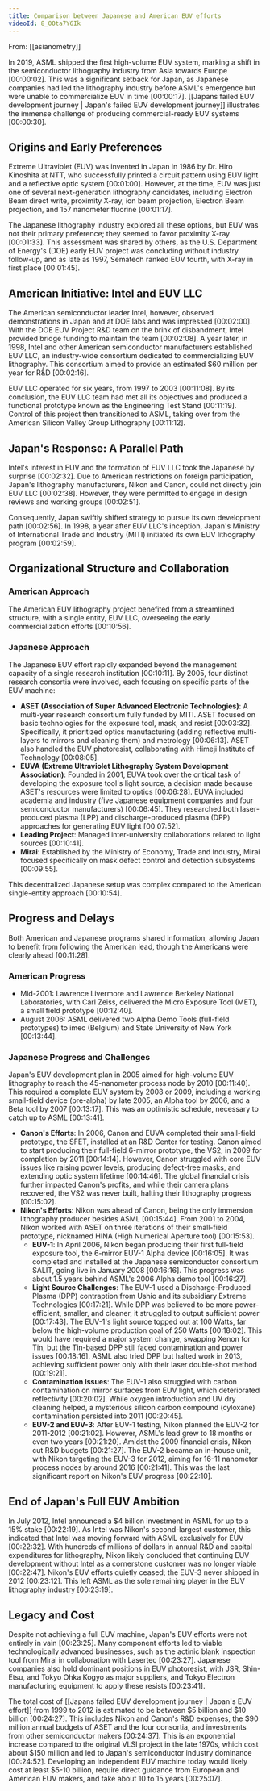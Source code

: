 ```yaml
---
title: Comparison between Japanese and American EUV efforts
videoId: 8_OOta7Y6Ik
---
```


From: [[asianometry]] <br/> 

In 2019, ASML shipped the first high-volume EUV system, marking a shift in the semiconductor lithography industry from Asia towards Europe <a class="yt-timestamp" data-t="00:00:02">[00:00:02]</a>. This was a significant setback for Japan, as Japanese companies had led the lithography industry before ASML's emergence but were unable to commercialize EUV in time <a class="yt-timestamp" data-t="00:00:17">[00:00:17]</a>. [[Japans failed EUV development journey | Japan's failed EUV development journey]] illustrates the immense challenge of producing commercial-ready EUV systems <a class="yt-timestamp" data-t="00:00:30">[00:00:30]</a>.

## Origins and Early Preferences

Extreme Ultraviolet (EUV) was invented in Japan in 1986 by Dr. Hiro Kinoshita at NTT, who successfully printed a circuit pattern using EUV light and a reflective optic system <a class="yt-timestamp" data-t="00:01:00">[00:01:00]</a>. However, at the time, EUV was just one of several next-generation lithography candidates, including Electron Beam direct write, proximity X-ray, ion beam projection, Electron Beam projection, and 157 nanometer fluorine <a class="yt-timestamp" data-t="00:01:17">[00:01:17]</a>.

The Japanese lithography industry explored all these options, but EUV was not their primary preference; they seemed to favor proximity X-ray <a class="yt-timestamp" data-t="00:01:33">[00:01:33]</a>. This assessment was shared by others, as the U.S. Department of Energy's (DOE) early EUV project was concluding without industry follow-up, and as late as 1997, Sematech ranked EUV fourth, with X-ray in first place <a class="yt-timestamp" data-t="00:01:45">[00:01:45]</a>.

## American Initiative: Intel and EUV LLC

The American semiconductor leader Intel, however, observed demonstrations in Japan and at DOE labs and was impressed <a class="yt-timestamp" data-t="00:02:00">[00:02:00]</a>. With the DOE EUV Project R&D team on the brink of disbandment, Intel provided bridge funding to maintain the team <a class="yt-timestamp" data-t="00:02:08">[00:02:08]</a>. A year later, in 1998, Intel and other American semiconductor manufacturers established EUV LLC, an industry-wide consortium dedicated to commercializing EUV lithography. This consortium aimed to provide an estimated $60 million per year for R&D <a class="yt-timestamp" data-t="00:02:16">[00:02:16]</a>.

EUV LLC operated for six years, from 1997 to 2003 <a class="yt-timestamp" data-t="00:11:08">[00:11:08]</a>. By its conclusion, the EUV LLC team had met all its objectives and produced a functional prototype known as the Engineering Test Stand <a class="yt-timestamp" data-t="00:11:19">[00:11:19]</a>. Control of this project then transitioned to ASML, taking over from the American Silicon Valley Group Lithography <a class="yt-timestamp" data-t="00:11:12">[00:11:12]</a>.

## Japan's Response: A Parallel Path

Intel's interest in EUV and the formation of EUV LLC took the Japanese by surprise <a class="yt-timestamp" data-t="00:02:32">[00:02:32]</a>. Due to American restrictions on foreign participation, Japan's lithography manufacturers, Nikon and Canon, could not directly join EUV LLC <a class="yt-timestamp" data-t="00:02:38">[00:02:38]</a>. However, they were permitted to engage in design reviews and working groups <a class="yt-timestamp" data-t="00:02:51">[00:02:51]</a>.

Consequently, Japan swiftly shifted strategy to pursue its own development path <a class="yt-timestamp" data-t="00:02:56">[00:02:56]</a>. In 1998, a year after EUV LLC's inception, Japan's Ministry of International Trade and Industry (MITI) initiated its own EUV lithography program <a class="yt-timestamp" data-t="00:02:59">[00:02:59]</a>.

## Organizational Structure and Collaboration

### American Approach

The American EUV lithography project benefited from a streamlined structure, with a single entity, EUV LLC, overseeing the early commercialization efforts <a class="yt-timestamp" data-t="00:10:56">[00:10:56]</a>.

### Japanese Approach

The Japanese EUV effort rapidly expanded beyond the management capacity of a single research institution <a class="yt-timestamp" data-t="00:10:11">[00:10:11]</a>. By 2005, four distinct research consortia were involved, each focusing on specific parts of the EUV machine:
*   **ASET (Association of Super Advanced Electronic Technologies)**: A multi-year research consortium fully funded by MITI. ASET focused on basic technologies for the exposure tool, mask, and resist <a class="yt-timestamp" data-t="00:03:32">[00:03:32]</a>. Specifically, it prioritized optics manufacturing (adding reflective multi-layers to mirrors and cleaning them) and metrology <a class="yt-timestamp" data-t="00:06:13">[00:06:13]</a>. ASET also handled the EUV photoresist, collaborating with Himeji Institute of Technology <a class="yt-timestamp" data-t="00:08:05">[00:08:05]</a>.
*   **EUVA (Extreme Ultraviolet Lithography System Development Association)**: Founded in 2001, EUVA took over the critical task of developing the exposure tool's light source, a decision made because ASET's resources were limited to optics <a class="yt-timestamp" data-t="00:06:28">[00:06:28]</a>. EUVA included academia and industry (five Japanese equipment companies and four semiconductor manufacturers) <a class="yt-timestamp" data-t="00:06:45">[00:06:45]</a>. They researched both laser-produced plasma (LPP) and discharge-produced plasma (DPP) approaches for generating EUV light <a class="yt-timestamp" data-t="00:07:52">[00:07:52]</a>.
*   **Leading Project**: Managed inter-university collaborations related to light sources <a class="yt-timestamp" data-t="00:10:41">[00:10:41]</a>.
*   **Mirai**: Established by the Ministry of Economy, Trade and Industry, Mirai focused specifically on mask defect control and detection subsystems <a class="yt-timestamp" data-t="00:09:55">[00:09:55]</a>.

This decentralized Japanese setup was complex compared to the American single-entity approach <a class="yt-timestamp" data-t="00:10:54">[00:10:54]</a>.

## Progress and Delays

Both American and Japanese programs shared information, allowing Japan to benefit from following the American lead, though the Americans were clearly ahead <a class="yt-timestamp" data-t="00:11:28">[00:11:28]</a>.

### American Progress

*   Mid-2001: Lawrence Livermore and Lawrence Berkeley National Laboratories, with Carl Zeiss, delivered the Micro Exposure Tool (MET), a small field prototype <a class="yt-timestamp" data-t="00:12:40">[00:12:40]</a>.
*   August 2006: ASML delivered two Alpha Demo Tools (full-field prototypes) to imec (Belgium) and State University of New York <a class="yt-timestamp" data-t="00:13:44">[00:13:44]</a>.

### Japanese Progress and Challenges

Japan's EUV development plan in 2005 aimed for high-volume EUV lithography to reach the 45-nanometer process node by 2010 <a class="yt-timestamp" data-t="00:11:40">[00:11:40]</a>. This required a complete EUV system by 2008 or 2009, including a working small-field device (pre-alpha) by late 2005, an Alpha tool by 2006, and a Beta tool by 2007 <a class="yt-timestamp" data-t="00:13:17">[00:13:17]</a>. This was an optimistic schedule, necessary to catch up to ASML <a class="yt-timestamp" data-t="00:13:41">[00:13:41]</a>.

*   **Canon's Efforts**: In 2006, Canon and EUVA completed their small-field prototype, the SFET, installed at an R&D Center for testing. Canon aimed to start producing their full-field 6-mirror prototype, the VS2, in 2009 for completion by 2011 <a class="yt-timestamp" data-t="00:14:14">[00:14:14]</a>. However, Canon struggled with core EUV issues like raising power levels, producing defect-free masks, and extending optic system lifetime <a class="yt-timestamp" data-t="00:14:46">[00:14:46]</a>. The global financial crisis further impacted Canon's profits, and while their camera plans recovered, the VS2 was never built, halting their lithography progress <a class="yt-timestamp" data-t="00:15:02">[00:15:02]</a>.
*   **Nikon's Efforts**: Nikon was ahead of Canon, being the only immersion lithography producer besides ASML <a class="yt-timestamp" data-t="00:15:44">[00:15:44]</a>. From 2001 to 2004, Nikon worked with ASET on three iterations of their small-field prototype, nicknamed HINA (High Numerical Aperture tool) <a class="yt-timestamp" data-t="00:15:53">[00:15:53]</a>.
    *   **EUV-1**: In April 2006, Nikon began producing their first full-field exposure tool, the 6-mirror EUV-1 Alpha device <a class="yt-timestamp" data-t="00:16:05">[00:16:05]</a>. It was completed and installed at the Japanese semiconductor consortium SALIT, going live in January 2008 <a class="yt-timestamp" data-t="00:16:16">[00:16:16]</a>. This progress was about 1.5 years behind ASML's 2006 Alpha demo tool <a class="yt-timestamp" data-t="00:16:27">[00:16:27]</a>.
    *   **Light Source Challenges**: The EUV-1 used a Discharge-Produced Plasma (DPP) contraption from Ushio and its subsidiary Extreme Technologies <a class="yt-timestamp" data-t="00:17:21">[00:17:21]</a>. While DPP was believed to be more power-efficient, smaller, and cleaner, it struggled to output sufficient power <a class="yt-timestamp" data-t="00:17:43">[00:17:43]</a>. The EUV-1's light source topped out at 100 Watts, far below the high-volume production goal of 250 Watts <a class="yt-timestamp" data-t="00:18:02">[00:18:02]</a>. This would have required a major system change, swapping Xenon for Tin, but the Tin-based DPP still faced contamination and power issues <a class="yt-timestamp" data-t="00:18:16">[00:18:16]</a>. ASML also tried DPP but halted work in 2013, achieving sufficient power only with their laser double-shot method <a class="yt-timestamp" data-t="00:19:21">[00:19:21]</a>.
    *   **Contamination Issues**: The EUV-1 also struggled with carbon contamination on mirror surfaces from EUV light, which deteriorated reflectivity <a class="yt-timestamp" data-t="00:20:02">[00:20:02]</a>. While oxygen introduction and UV dry cleaning helped, a mysterious silicon carbon compound (cyloxane) contamination persisted into 2011 <a class="yt-timestamp" data-t="00:20:45">[00:20:45]</a>.
    *   **EUV-2 and EUV-3**: After EUV-1 testing, Nikon planned the EUV-2 for 2011-2012 <a class="yt-timestamp" data-t="00:21:02">[00:21:02]</a>. However, ASML's lead grew to 18 months or even two years <a class="yt-timestamp" data-t="00:21:20">[00:21:20]</a>. Amidst the 2009 financial crisis, Nikon cut R&D budgets <a class="yt-timestamp" data-t="00:21:27">[00:21:27]</a>. The EUV-2 became an in-house unit, with Nikon targeting the EUV-3 for 2012, aiming for 16-11 nanometer process nodes by around 2016 <a class="yt-timestamp" data-t="00:21:41">[00:21:41]</a>. This was the last significant report on Nikon's EUV progress <a class="yt-timestamp" data-t="00:22:10">[00:22:10]</a>.

## End of Japan's Full EUV Ambition

In July 2012, Intel announced a $4 billion investment in ASML for up to a 15% stake <a class="yt-timestamp" data-t="00:22:19">[00:22:19]</a>. As Intel was Nikon's second-largest customer, this indicated that Intel was moving forward with ASML exclusively for EUV <a class="yt-timestamp" data-t="00:22:32">[00:22:32]</a>. With hundreds of millions of dollars in annual R&D and capital expenditures for lithography, Nikon likely concluded that continuing EUV development without Intel as a cornerstone customer was no longer viable <a class="yt-timestamp" data-t="00:22:47">[00:22:47]</a>. Nikon's EUV efforts quietly ceased; the EUV-3 never shipped in 2012 <a class="yt-timestamp" data-t="00:23:12">[00:23:12]</a>. This left ASML as the sole remaining player in the EUV lithography industry <a class="yt-timestamp" data-t="00:23:19">[00:23:19]</a>.

## Legacy and Cost

Despite not achieving a full EUV machine, Japan's EUV efforts were not entirely in vain <a class="yt-timestamp" data-t="00:23:25">[00:23:25]</a>. Many component efforts led to viable technologically advanced businesses, such as the actinic blank inspection tool from Mirai in collaboration with Lasertec <a class="yt-timestamp" data-t="00:23:27">[00:23:27]</a>. Japanese companies also hold dominant positions in EUV photoresist, with JSR, Shin-Etsu, and Tokyo Ohka Kogyo as major suppliers, and Tokyo Electron manufacturing equipment to apply these resists <a class="yt-timestamp" data-t="00:23:41">[00:23:41]</a>.

The total cost of [[Japans failed EUV development journey | Japan's EUV effort]] from 1999 to 2012 is estimated to be between $5 billion and $10 billion <a class="yt-timestamp" data-t="00:24:27">[00:24:27]</a>. This includes Nikon and Canon's R&D expenses, the $90 million annual budgets of ASET and the four consortia, and investments from other semiconductor makers <a class="yt-timestamp" data-t="00:24:37">[00:24:37]</a>. This is an exponential increase compared to the original VLSI project in the late 1970s, which cost about $150 million and led to Japan's semiconductor industry dominance <a class="yt-timestamp" data-t="00:24:52">[00:24:52]</a>. Developing an independent EUV machine today would likely cost at least $5-10 billion, require direct guidance from European and American EUV makers, and take about 10 to 15 years <a class="yt-timestamp" data-t="00:25:07">[00:25:07]</a>.